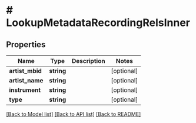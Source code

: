 # # LookupMetadataRecordingRelsInner

## Properties

Name | Type | Description | Notes
------------ | ------------- | ------------- | -------------
**artist_mbid** | **string** |  | [optional]
**artist_name** | **string** |  | [optional]
**instrument** | **string** |  | [optional]
**type** | **string** |  | [optional]

[[Back to Model list]](../../README.md#models) [[Back to API list]](../../README.md#endpoints) [[Back to README]](../../README.md)
